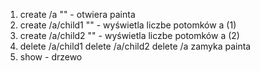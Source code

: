 1. create /a "" - otwiera painta
2. create /a/child1 "" - wyświetla liczbe potomków a (1)
3. create /a/child2 "" - wyświetla liczbe potomków a (2)
4. delete /a/child1
   delete /a/child2
   delete /a  zamyka painta
5. show - drzewo


